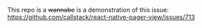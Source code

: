 This repo is a ~~wannabe~~ is a  demonstration of this issue: https://github.com/callstack/react-native-pager-view/issues/713
